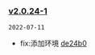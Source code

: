 ### [v2.0.24-1](https://github.com/compare/v2.0.24-0...v2.0.24-1)

`2022-07-11`

- fix:添加环境 [de24b0](https://github.com/commit/de24b0985d086e439746e66f9496a4ffb4c12578)
